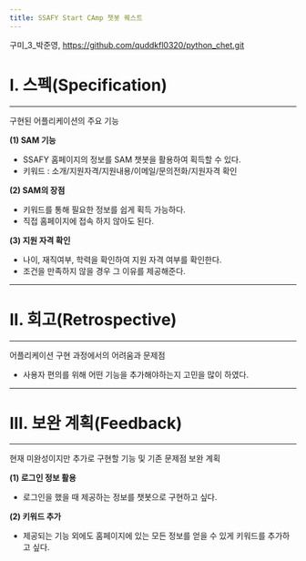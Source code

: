 ```yaml
---
title: SSAFY Start CAmp 챗봇 퀘스트
---
```

구미_3_박준영, https://github.com/quddkfl0320/python_chet.git
# I. 스펙(Specification)
---
구현된 어플리케이션의 주요 기능

**(1) SAM 기능**
* SSAFY 홈페이지의 정보를 SAM 챗봇을 활용하여 획득할 수 있다.
* 키워드 : 소개/지원자격/지원내용/이메일/문의전화/지원자격 확인

**(2) SAM의 장점**
* 키워드를 통해 필요한 정보를 쉽게 획득 가능하다.
* 직접 홈페이지에 접속 하지 않아도 된다.

**(3) 지원 자격 확인**
* 나이, 재직여부, 학력을 확인하여 지원 자격 여부를 확인한다.
* 조건을 만족하지 않을 경우 그 이유를 제공해준다.

---
# II. 회고(Retrospective)
---
어플리케이션 구현 과정에서의 어려움과 문제점

* 사용자 편의를 위해 어떤 기능을 추가해야하는지 고민을 많이 하였다.

---
# III. 보완 계획(Feedback)
---
현재 미완성이지만 추가로 구현할 기능 및 기존 문제점 보완 계획

**(1) 로그인 정보 활용**
* 로그인을 했을 때 제공하는 정보를 챗봇으로 구현하고 싶다.

**(2) 키워드 추가**
* 제공되는 기능 외에도 홈페이지에 있는 모든 정보를 얻을 수 있게 키워드를 추가하고 싶다.

